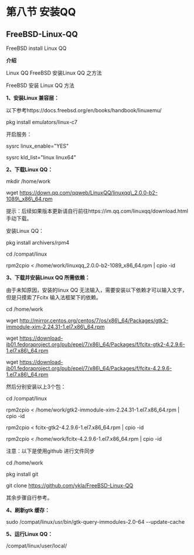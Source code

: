 # 第八节 安装QQ

## FreeBSD-Linux-QQ

FreeBSD install Linux QQ

**介绍**

Linux QQ FreeBSD 安装Linux QQ 之方法

FreeBSD 安装 Linux QQ 方法

**1、安装Linux 兼容层：**

以下参考https://docs.freebsd.org/en/books/handbook/linuxemu/

pkg install emulators/linux-c7

开启服务：

sysrc linux\_enable="YES"

sysrc kld\_list="linux linux64"

**2、下载Linux QQ：**

mkdir /home/work

wget https://down.qq.com/qqweb/LinuxQQ/linuxqq\_2.0.0-b2-1089\_x86\_64.rpm

提示：后续如果版本更新请自行前往https://im.qq.com/linuxqq/download.html 手动下载。

安装Linux QQ：

pkg install archivers/rpm4

cd /compat/linux

rpm2cpio < /home/work/linuxqq\_2.0.0-b2-1089\_x86\_64.rpm | cpio -id

**3、下载并安装Linux QQ 所需依赖：**

由于未知原因，安装的linux QQ 无法输入，需要安装以下依赖才可以输入文字，但是只摸索了Fcitx 输入法框架下的依赖。

cd /home/work

wget http://mirror.centos.org/centos/7/os/x86\_64/Packages/gtk2-immodule-xim-2.24.31-1.el7.x86\_64.rpm

wget https://download-ib01.fedoraproject.org/pub/epel/7/x86\_64/Packages/f/fcitx-gtk2-4.2.9.6-1.el7.x86\_64.rpm

wget https://download-ib01.fedoraproject.org/pub/epel/7/x86\_64/Packages/f/fcitx-4.2.9.6-1.el7.x86\_64.rpm

然后分别安装以上3个包：

cd /compat/linux

rpm2cpio < /home/work/gtk2-immodule-xim-2.24.31-1.el7.x86\_64.rpm | cpio -id

rpm2cpio < fcitx-gtk2-4.2.9.6-1.el7.x86\_64.rpm | cpio -id

rpm2cpio < /home/work/fcitx-4.2.9.6-1.el7.x86\_64.rpm | cpio -id

注意：以下是使用github 进行文件同步

cd /home/work

pkg install git

git clone https://github.com/ykla/FreeBSD-Linux-QQ

其余步骤自行参考。

**4、刷新gtk 缓存：**

sudo /compat/linux/usr/bin/gtk-query-immodules-2.0-64 --update-cache

**5、运行Linux QQ：**

/compat/linux/user/local/
